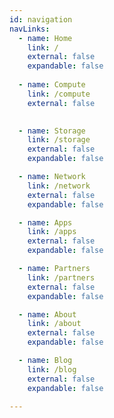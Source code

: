 ```yaml
---
id: navigation
navLinks:
  - name: Home
    link: /
    external: false
    expandable: false
                                                                                                                                                                 
  - name: Compute
    link: /compute
    external: false
    

  - name: Storage
    link: /storage
    external: false
    expandable: false

  - name: Network
    link: /network
    external: false
    expandable: false

  - name: Apps
    link: /apps
    external: false
    expandable: false

  - name: Partners
    link: /partners
    external: false
    expandable: false

  - name: About
    link: /about
    external: false
    expandable: false

  - name: Blog
    link: /blog
    external: false
    expandable: false

---
```

